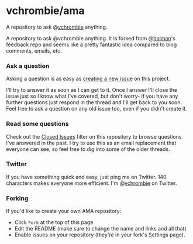# vchrombie/ama

A repository to ask @[vchrombie](https://twitter.com/vchrombie) anything.

A repository to ask @vchrombie anything. It is forked from @[holman](https://twitter.com/holman)'s feedback repo and seems like a pretty fantastic idea compared to blog comments, emails, etc.


### Ask a question

Asking a question is as easy as
[creating a new issue](https://github.com/vchrombie/ama/issues/new) on this
project.

I'll try to answer it as soon as I can get to it. Once I answer I'll close the
issue just so I know what I've covered, but don't worry- if you have any further
questions just respond in the thread and I'll get back to you soon. Feel free to
ask a question on any old issue too, even if you didn't create it.

### Read some questions

Check out the [Closed Issues](https://github.com/vchrombie/ama/issues?q=is%3Aissue+is%3Aclosed)
filter on this repository to browse questions I've answered in the past. I try
to use this as an email replacement that everyone can see, so feel free to dig
into some of the older threads.

### Twitter

If you have something quick and easy, just ping me on Twitter. 140 characters
makes everyone more efficient. I'm @[vchrombie](https://twitter.com/vchrombie) on
Twitter.

### Forking

If you'd like to create your own AMA repository:

- Click `Fork` at the top of this page
- Edit the README (make sure to change the name and links and all that)
- Enable issues on your repository (they're in your fork's Settings page).
